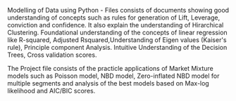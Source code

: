 Modelling of Data using Python - Files consists of documents showing good understanding of concepts such as rules for generation of Lift, Leverage, conviction and confidence. It also explain the understanding of Hirarchical Clustering.
Foundational understanding of the concepts of linear regression like R-squared, Adjusted Rsquared,Understanding of Eigen values (Kaiser's rule), Principle component Analysis.
Intuitive Understanding of the Decision Trees, Cross validation scores.


The Project file consists of the practicle applications of Market Mixture models such as Poisson model, NBD model, Zero-inflated NBD model for multiple segments and analysis of the best models based on Max-log likelihood and AIC/BIC  scores.

